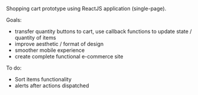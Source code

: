 Shopping cart prototype using ReactJS application (single-page).

Goals:
- transfer quantity buttons to cart, use callback functions to update state / quantity of items
- improve aesthetic / format of design
- smoother mobile experience
- create complete functional e-commerce site

To do:
- Sort items functionality
- alerts after actions dispatched
